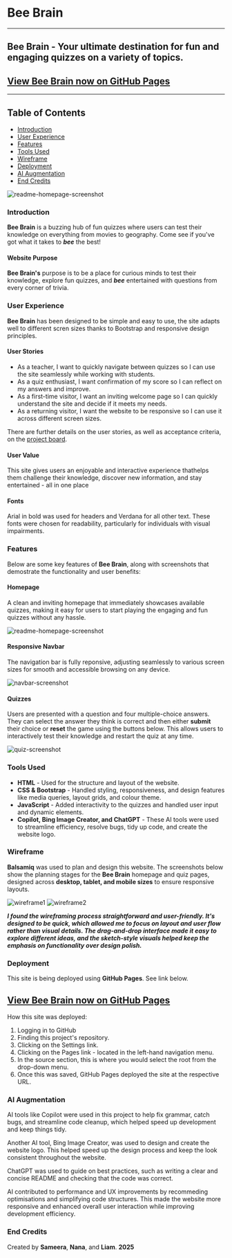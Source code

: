 # Bee Brain

---

## Bee Brain - Your ultimate destination for fun and engaging quizzes on a variety of topics.

## [View Bee Brain now on GitHub Pages](https://nanamontford.github.io/bee-brain/)

---

## Table of Contents

-   [Introduction](#introduction)
-   [User Experience](#user-experience)
-   [Features](#features)
-   [Tools Used](#tools-used)
-   [Wireframe](#wireframe)
-   [Deployment](#deployment)
-   [AI Augmentation](#ai-augmentation)
-   [End Credits](#end-credits)

![readme-homepage-screenshot](assets/images/readme-homepage-screenshot.png)

### Introduction

**Bee Brain** is a buzzing hub of fun quizzes where users can test their knowledge on everything from movies to geography. Come see if you've got what it takes to **_bee_** the best!

#### Website Purpose

**Bee Brain's** purpose is to be a place for curious minds to test their knowledge, explore fun quizzes, and **_bee_** entertained with questions from every corner of trivia.

### User Experience

**Bee Brain** has been designed to be simple and easy to use, the site adapts well to different scren sizes thanks to Bootstrap and responsive design principles.

<!-- awaiting new scores from update -->

#### User Stories

-   As a teacher, I want to quickly navigate between quizzes so I can use the site seamlessly while working with students.
-   As a quiz enthusiast, I want confirmation of my score so I can reflect on my answers and improve.
-   As a first-time visitor, I want an inviting welcome page so I can quickly understand the site and decide if it meets my needs.
-   As a returning visitor, I want the website to be responsive so I can use it across different screen sizes.

There are further details on the user stories, as well as acceptance criteria, on the [project board](https://github.com/users/nanamontford/projects/4).

#### User Value

This site gives users an enjoyable and interactive experience thathelps them challenge their knowledge, discover new information, and stay entertained - all in one place

#### Fonts

Arial in bold was used for headers and Verdana for all other text. These fonts were chosen for readability, particularly for individuals with visual impairments.

### Features

Below are some key features of **Bee Brain**, along with screenshots that demostrate the functionality and user benefits:

#### Homepage

A clean and inviting homepage that immediately showcases available quizzes, making it easy for users to start playing the engaging and fun quizzes without any hassle.

![readme-homepage-screenshot](assets/images/readme-homepage-screenshot.png)

#### Responsive Navbar

The navigation bar is fully reponsive, adjusting seamlessly to various screen sizes for smooth and accessible browsing on any device.

![navbar-screenshot](assets/images/navbar-screenshot.png)

#### Quizzes

Users are presented with a question and four multiple-choice answers. They can select the answer they think is correct and then either **submit** their choice or **reset** the game using the buttons below. This allows users to interactively test their knowledge and restart the quiz at any time.

![quiz-screenshot](assets/images/quiz-screenshot.png)

### Tools Used

-   **HTML** - Used for the structure and layout of the website.
-   **CSS & Bootstrap** - Handled styling, responsiveness, and design features like media queries, layout grids, and colour theme.
-   **JavaScript** - Added interactivity to the quizzes and handled user input and dynamic elements.
-   **Copilot, Bing Image Creator, and ChatGPT** - These AI tools were used to streamline efficiency, resolve bugs, tidy up code, and create the website logo.

### Wireframe

**Balsamiq** was used to plan and design this website. The screenshots below show the planning stages for the **Bee Brain** homepage and quiz pages, designed across **desktop, tablet, and mobile sizes** to ensure responsive layouts.

![wireframe1](assets/images/wireframe1.png)
![wireframe2](assets/images/wireframe2.png)

**_I found the wireframing process straightforward and user-friendly. It's designed to be quick, which allowed me to focus on layout and user flow rather than visual details. The drag-and-drop interface made it easy to explore different ideas, and the sketch-style visuals helped keep the emphasis on functionality over design polish._**

### Deployment

This site is being deployed using **GitHub Pages**. See link below.

## [View Bee Brain now on GitHub Pages](https://nanamontford.github.io/bee-brain/)

How this site was deployed:

1. Logging in to GitHub
2. Finding this project's repository.
3. Clicking on the Settings link.
4. Clicking on the Pages link - located in the left-hand navigation menu.
5. In the source section, this is where you would select the root from the drop-down menu.
6. Once this was saved, GitHub Pages deployed the site at the respective URL.

### AI Augmentation

AI tools like Copilot were used in this project to help fix grammar, catch bugs, and streamline code cleanup, which helped speed up development and keep things tidy.

Another AI tool, Bing Image Creator, was used to design and create the website logo. This helped speed up the design process and keep the look consistent throughout the website.

ChatGPT was used to guide on best practices, such as writing a clear and concise README and checking that the code was correct.

AI contributed to performance and UX improvements by recommeding optimisations and simplifying code structures. This made the website more responsive and enhanced overall user interaction while improving development efficiency.

### End Credits

Created by **Sameera**, **Nana**, and **Liam**. **2025**
